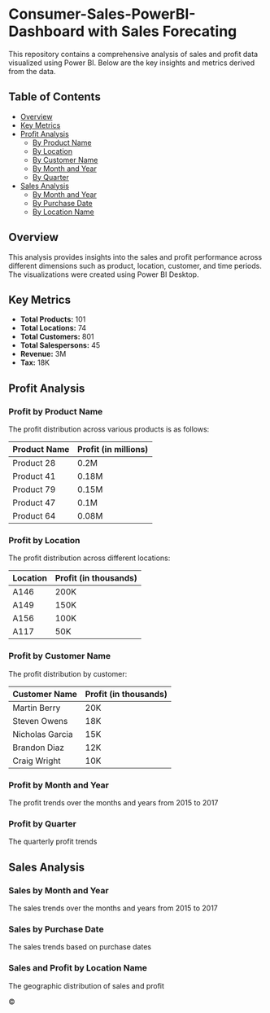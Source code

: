 # Consumer-Sales-PowerBI-Dashboard with Sales Forecating


This repository contains a comprehensive analysis of sales and profit data visualized using Power BI. Below are the key insights and metrics derived from the data.

## Table of Contents

- [Overview](#overview)
- [Key Metrics](#key-metrics)
- [Profit Analysis](#profit-analysis)
  - [By Product Name](#profit-by-product-name)
  - [By Location](#profit-by-location)
  - [By Customer Name](#profit-by-customer-name)
  - [By Month and Year](#profit-by-month-and-year)
  - [By Quarter](#profit-by-quarter)
- [Sales Analysis](#sales-analysis)
  - [By Month and Year](#sales-by-month-and-year)
  - [By Purchase Date](#sales-by-purchase-date)
  - [By Location Name](#sales-and-profit-by-location-name)

  
## Overview

This analysis provides insights into the sales and profit performance across different dimensions such as product, location, customer, and time periods. The visualizations were created using Power BI Desktop.

## Key Metrics

- **Total Products:** 101
- **Total Locations:** 74
- **Total Customers:** 801
- **Total Salespersons:** 45
- **Revenue:** 3M
- **Tax:** 18K

## Profit Analysis

### Profit by Product Name

The profit distribution across various products is as follows:

| Product Name | Profit (in millions) |
|--------------|----------------------|
| Product 28   | 0.2M                 |
| Product 41   | 0.18M                |
| Product 79   | 0.15M                |
| Product 47   | 0.1M                 |
| Product 64   | 0.08M                |

### Profit by Location

The profit distribution across different locations:

| Location | Profit (in thousands) |
|----------|-----------------------|
| A146     | 200K                  |
| A149     | 150K                  |
| A156     | 100K                  |
| A117     | 50K                   |

### Profit by Customer Name

The profit distribution by customer:

| Customer Name    | Profit (in thousands) |
|------------------|-----------------------|
| Martin Berry     | 20K                   |
| Steven Owens     | 18K                   |
| Nicholas Garcia  | 15K                   |
| Brandon Diaz     | 12K                   |
| Craig Wright     | 10K                   |

### Profit by Month and Year

The profit trends over the months and years from 2015 to 2017

### Profit by Quarter

The quarterly profit trends

## Sales Analysis

### Sales by Month and Year

The sales trends over the months and years from 2015 to 2017

### Sales by Purchase Date

The sales trends based on purchase dates 

### Sales and Profit by Location Name

The geographic distribution of sales and profit




&copy;
